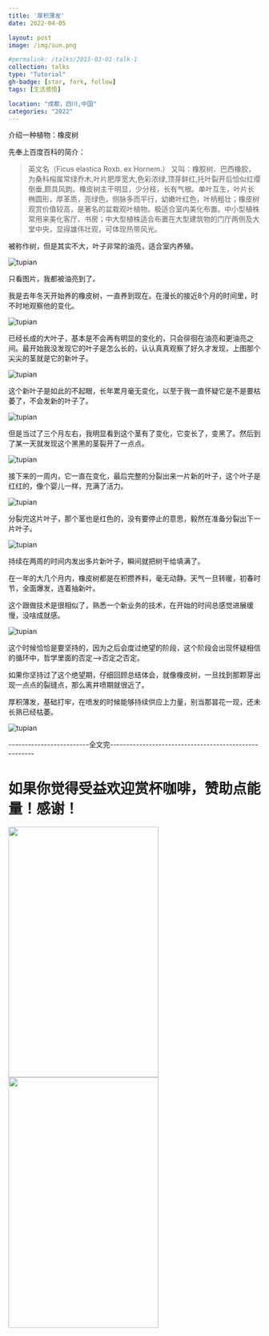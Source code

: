 ```yaml
---
title: '厚积薄发'
date: 2022-04-05

layout: post
image: /img/sun.png

#permalink: /talks/2015-03-01-talk-1
collection: talks
type: "Tutorial"
gh-badge: [star, fork, follow]
tags: [生活感悟]

location: "成都，四川,中国"
categories: "2022"
---
```


介绍一种植物：橡皮树


先奉上百度百科的简介：

>英文名（Ficus elastica Roxb. ex Hornem.） 又叫：橡胶树、巴西橡胶，为桑科榕属常绿乔木,叶片肥厚宽大,色彩浓绿,顶芽鲜红,托叶裂开后恰似红缨倒垂,颇具风韵。橡皮树主干明显，少分枝，长有气根。单叶互生，叶片长椭圆形，厚革质，亮绿色，侧脉多而平行，幼嫩叶红色，叶柄粗壮；橡皮树观赏价值较高，是著名的盆栽观叶植物。极适合室内美化布置。中小型植株常用来美化客厅、书房；中大型植株适合布置在大型建筑物的门厅两侧及大堂中央，显得雄伟壮观，可体现热带风光。



被称作树，但是其实不大，叶子非常的油亮，适合室内养殖。


![tupian](/img/blog/houji-2.jpg)


只看图片，我都被油亮到了。



我是去年冬天开始养的橡皮树，一直养到现在。在漫长的接近8个月的时间里，时不时地观察他的变化。


![tupian](/img/blog/houji-3.jpg)



已经长成的大叶子，基本是不会再有明显的变化的，只会徘徊在油亮和更油亮之间。最开始我没发现它的叶子是怎么长的，认认真真观察了好久才发现，上图那个尖尖的茎就是它的新叶子。



![tupian](/img/blog/houji-4.jpg)



这个新叶子是如此的不起眼，长年累月毫无变化，以至于我一直怀疑它是不是要枯萎了，不会发新的叶子了。



![tupian](/img/blog/houji-5.jpg)



但是当过了三个月左右，我明显看到这个茎有了变化，它变长了，变黑了。然后到了某一天就发现这个黑黑的茎裂开了一点点。



![tupian](/img/blog/houji-6.jpg)



接下来的一周内，它一直在变化，最后完整的分裂出来一片新的叶子，这个叶子是红红的，像个婴儿一样，充满了活力。


![tupian](/img/blog/houji-7.jpg)



分裂完这片叶子，那个茎也是红色的，没有要停止的意思，毅然在准备分裂出下一片叶子。


![tupian](/img/blog/houji-8.jpg)



持续在两周的时间内发出多片新叶子，瞬间就把树干给填满了。



在一年的大几个月内，橡皮树都是在积攒养料，毫无动静。天气一旦转暖，初春时节，全面爆发，连着抽新叶。



这个跟做技术是很相似了，熟悉一个新业务的技术，在开始的时间总感觉进展缓慢，没啥成就感。


![tupian](/img/blog/houji-9.jpg)



这个时候恰恰是要坚持的，因为之后会度过绝望的阶段，这个阶段会出现怀疑相信的循环中，哲学里面的否定-->否定之否定。



如果你坚持过了这个绝望期，仔细回顾总结体会，就像橡皮树，一旦找到那颗芽出现一点点的裂缝点，那么离井喷期就很近了。



厚积薄发，基础打牢，在喷发的时候能够持续供应上力量，别当那昙花一现，还未长熟已经枯萎。

![tupian](/img/blog/houji-1.jpg)

-------------------------全文完------------------------------------------------------
# 如果你觉得受益欢迎赏杯咖啡，赞助点能量！感谢！

<img src="https://chaoxiyan1225.github.io/img/weixⅰn.png" align="center" height="500" width="300">

<img src="https://chaoxiyan1225.github.io/img/zhifubαo.jpg" align="center" height="500" width="300">


